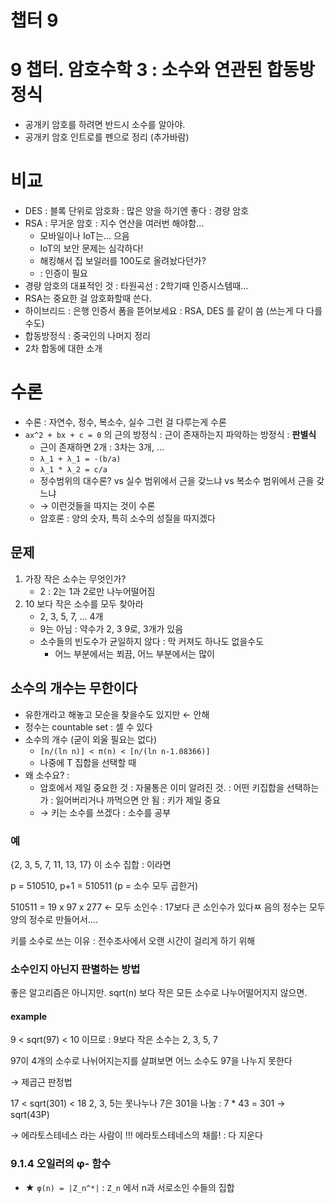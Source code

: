 챕터 9
======

9 챕터. 암호수학 3 : 소수와 연관된 합동방정식
=============================================

-	공개키 암호를 하려면 반드시 소수를 알아야.
-	공개키 암호 인트로를 펜으로 정리 (추가바람)

비교
====

-	DES : 블록 단위로 암호화 : 많은 양을 하기엔 좋다 : 경량 암호
-	RSA : 무거운 암호 : 지수 연산을 여러번 해야함...
	-	모바일이나 IoT는... 으음
	-	IoT의 보안 문제는 심각하다!
	-	해킹해서 집 보일러를 100도로 올려놨다던가?
	-	: 인증이 필요
-	경량 암호의 대표적인 것 : 타원곡선 : 2학기때 인증시스템때...
-	RSA는 중요한 걸 암호화할때 쓴다.
-	하이브리드 : 은행 인증서 폼을 뜯어보세요 : RSA, DES 를 같이 씀 (쓰는게 다 다를수도)
-	합동방정식 : 중국인의 나머지 정리
-	2차 합동에 대한 소개

수론
====

-	수론 : 자연수, 정수, 복소수, 실수 그런 걸 다루는게 수론
-	`ax^2 + bx + c = 0` 의 근의 방정식 : 근이 존재하는지 파악하는 방정식 : **판별식**
	-	근이 존재하면 2개 : 3차는 3개, ...
	-	`λ_1 + λ_1 = -(b/a)`
	-	`λ_1 * λ_2 = c/a`
	-	정수범위의 대수론? vs 실수 범위에서 근을 갖느냐 vs 복소수 범위에서 근을 갖느냐
	-	→ 이런것들을 따지는 것이 수론
	-	암호론 : 양의 숫자, 특히 소수의 성질을 따지겠다

문제
----

1.	가장 작은 소수는 무엇인가?
	-	2 : 2는 1과 2로만 나누어떨어짐
2.	10 보다 작은 소수를 모두 찾아라
	-	2, 3, 5, 7, ... 4개
	-	9는 아님 : 약수가 2, 3 9로, 3개가 있음
	-	소수들의 빈도수가 균일하지 않다 : 막 커져도 하나도 없을수도
		-	어느 부분에서는 쬐끔, 어느 부분에서는 많이

소수의 개수는 무한이다
----------------------

-	유한개라고 해놓고 모순을 찾을수도 있지만 ← 안해
-	정수는 countable set : 셀 수 있다
-	소수의 개수 (굳이 외울 필요는 없다)
	-	`[n/(ln n)] < π(n) < [n/(ln n-1.08366)]`
	-	나중에 T 집합을 선택할 때
-	왜 소수요? :
	-	암호에서 제일 중요한 것 : 자물통은 이미 알려진 것. : 어떤 키집합을 선택하는가 : 잃어버리거나 까먹으면 안 됨 : 키가 제일 중요
	-	→ 키는 소수를 쓰겠다 : 소수를 공부

### 예

{2, 3, 5, 7, 11, 13, 17} 이 소수 집합 : 이라면

p = 510510, p+1 = 510511 (p = 소수 모두 곱한거)

510511 = 19 x 97 x 277 ← 모두 소인수 : 17보다 큰 소인수가 있다ㅉ 음의 정수는 모두 양의 정수로 만들어서....

키를 소수로 쓰는 이유 : 전수조사에서 오랜 시간이 걸리게 하기 위해

### 소수인지 아닌지 판별하는 방법

좋은 알고리즘은 아니지만. sqrt(n) 보다 작은 모든 소수로 나누어떨어지지 않으면.

#### example

9 < sqrt(97) < 10 이므로 : 9보다 작은 소수는 2, 3, 5, 7

97이 4개의 소수로 나뉘어지는지를 살펴보면 어느 소수도 97을 나누지 못한다

→ 제곱근 판정법

17 < sqrt(301) < 18 2, 3, 5는 못나누나 7은 301을 나눔 : 7 * 43 = 301 → sqrt(43P)

→ 에라토스테네스 라는 사람이 !!! 에라토스테네스의 채를! : 다 지운다

### 9.1.4 오일러의 φ- 함수

-	★ `φ(n) = |Z_n^*|` : `Z_n` 에서 n과 서로소인 수들의 집합
